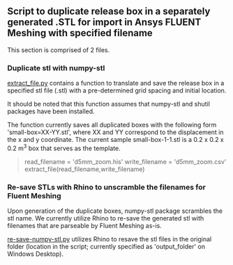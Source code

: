 ## Script to duplicate release box in a separately generated .STL for import in Ansys FLUENT Meshing with specified filename

This section is comprised of 2 files.

### Duplicate stl with numpy-stl
[extract_file.py](https://github.com/ooichinchun/PassiveScalar_BatchRuns_w_Fluent/blob/master/DuplicateReleaseBoxes/Translate-STL.py) contains a function to translate and save the release box in a specified stl file (.stl) with a pre-determined grid spacing and initial location.

It should be noted that this function assumes that numpy-stl and shutil packages have been installed.

The function currently saves all duplicated boxes with the following form 'small-box=XX-YY.stl', where XX and YY correspond to the displacement in the x and y coordinate.
The current sample small-box-1-1.stl is a 0.2 x 0.2 x 0.2 m<sup>3</sup> box that serves as the template.

> read_filename = 'd5mm_zoom.his'
> write_filename = 'd5mm_zoom.csv'
> extract_file(read_filename,write_filename)

### Re-save STLs with Rhino to unscramble the filenames for Fluent Meshing
Upon generation of the duplicate boxes, numpy-stl package scrambles the stl name. 
We currently utilize Rhino to re-save the generated stl with filenames that are parseable by Fluent Meshing as-is.

[re-save-numpy-stl.py](https://github.com/ooichinchun/PassiveScalar_BatchRuns_w_Fluent/blob/master/DuplicateReleaseBoxes/re-save-numpy-stl.py) utilizes Rhino to resave the stl files in the original folder (location in the script; currently specified as 'output_folder' on Windows Desktop).


